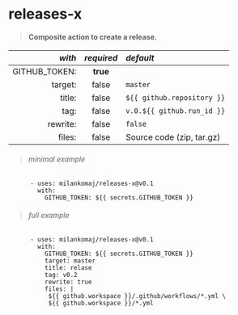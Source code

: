 # releases-x
> #### Composite action to create a release.


*with* | *required*  | *default*
---: | :---: | :---
GITHUB_TOKEN: |**true**|
target:       | false  | `master`
title:        | false  | `${{ github.repository }}`
tag:          | false  | `v.0.${{ github.run_id }}`
rewrite:      | false  | `false`
files:        | false  | Source code (zip, tar.gz)

> ###### minimal example
```
      - uses: milankomaj/releases-x@v0.1
        with:
          GITHUB_TOKEN: ${{ secrets.GITHUB_TOKEN }}
 ```

> ###### full example
```
      - uses: milankomaj/releases-x@v0.1
        with:
          GITHUB_TOKEN: ${{ secrets.GITHUB_TOKEN }}
          target: master
          title: relase
          tag: v0.2
          rewrite: true
          files: |
           ${{ github.workspace }}/.github/workflows/*.yml \
           ${{ github.workspace }}/*.yml
```